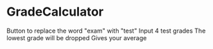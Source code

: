 # GradeCalculator
Button to replace the word "exam" with "test"
Input 4 test grades
The lowest grade will be dropped
Gives your average

